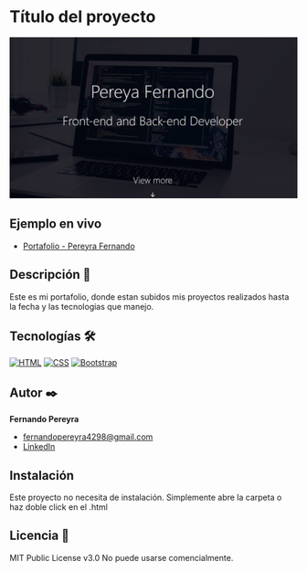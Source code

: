 # Título del proyecto
![Imagen del proyecto](https://github.com/Fercho612/My-PortFolio/blob/main/Multimedia/Portada.PNG)

## Ejemplo en vivo
- [Portafolio - Pereyra Fernando](https://fercho612.github.io/My-PortFolio/)

## Descripción 📑

Este es mi portafolio, donde estan subidos mis proyectos realizados hasta la fecha y las tecnologias que manejo.

## Tecnologías 🛠
[![HTML](https://img.shields.io/badge/HTML5-E34F26?style=for-the-badge&logo=html5&logoColor=white)](https://es.wikipedia.org/wiki/HTML5)
[![CSS](https://img.shields.io/badge/CSS3-1572B6?style=for-the-badge&logo=css3&logoColor=white)](https://es.wikipedia.org/wiki/CSS)
[![Bootstrap](https://img.shields.io/badge/Bootstrap-563D7C?style=for-the-badge&logo=bootstrap&logoColor=white)](https://es.wikipedia.org/wiki/Bootstrap_(framework))


## Autor ✒️
**Fernando Pereyra**

* [fernandopereyra4298@gmail.com](fernandopereyra4298@gmail.com)
* [LinkedIn](www.linkedin.com/in/pereyrafernando)


## Instalación 
Este proyecto no necesita de instalación. Simplemente abre la carpeta o haz doble click en el .html
  
## Licencia 📄
MIT Public License v3.0
No puede usarse comencialmente.
